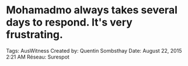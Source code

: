 # Mohamadmo always takes several days to respond. lt's very frustrating.

Tags: AusWitness
Created by: Quentin Sombsthay
Date: August 22, 2015 2:21 AM
Réseau: Surespot